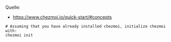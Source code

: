 
Quelle:

- <https://www.chezmoi.io/quick-start/#concepts>

```shell
# Assuming that you have already installed chezmoi, initialize chezmoi with:
chezmoi init

```
